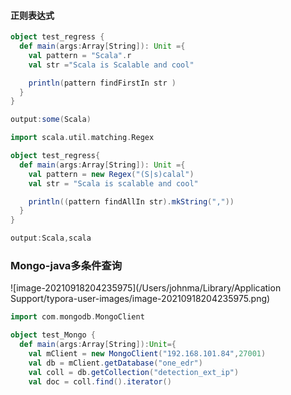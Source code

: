 #### 正则表达式

```scala
object test_regress {
  def main(args:Array[String]): Unit ={
    val pattern = "Scala".r
    val str ="Scala is Scalable and cool"

    println(pattern findFirstIn str )
  }
}

output:some(Scala)
```



```scala
import scala.util.matching.Regex

object test_regress{
  def main(args:Array[String]): Unit ={
    val pattern = new Regex("(S|s)calal")
    val str = "Scala is scalable and cool"

    println((pattern findAllIn str).mkString(","))
  }
}

output:Scala,scala
```



### Mongo-java多条件查询

![image-20210918204235975](/Users/johnma/Library/Application Support/typora-user-images/image-20210918204235975.png)



```scala
import com.mongodb.MongoClient

object test_Mongo {
  def main(args:Array[String]):Unit={
    val mClient = new MongoClient("192.168.101.84",27001)
    val db = mClient.getDatabase("one_edr")
    val coll = db.getCollection("detection_ext_ip")
    val doc = coll.find().iterator()
```

